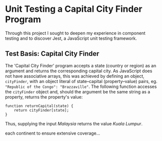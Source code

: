 # Unit Testing a Capital City Finder Program
Through this project I sought to deepen my experience in component testing and to discover Jest, a JavaScript unit testing framework.
## Test Basis: Capital City Finder
The 'Capital City Finder' program accepts a state (country or region) as an argument and returns the corresponding capital city. As JavaScript does not have associative arrays, this was achieved by defining an object, `cityFinder`, with an object literal of state–capital (property–value) pairs, eg. `"Republic of the Congo": "Brazzaville"`. The following function accesses the `cityFinder` object and, should the argument be the same string as a property, returns the property's value:

    function returnCapital(state) {
        return cityFinder[state];
    }
Thus, supplying the input *Malaysia* returns the value *Kuala Lumpur*.

each continent to ensure extensive coverage... 
